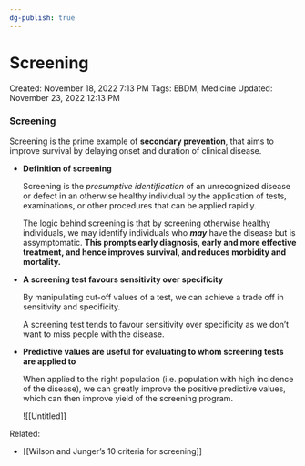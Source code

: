 ```yaml
---
dg-publish: true
---
```


# Screening

Created: November 18, 2022 7:13 PM
Tags: EBDM, Medicine
Updated: November 23, 2022 12:13 PM

### Screening

Screening is the prime example of **************secondary prevention**************, that aims to improve survival by delaying onset and duration of clinical disease.

- **********************************************Definition of screening**********************************************
    
    Screening is the *presumptive identification* of an unrecognized disease or defect in an otherwise healthy individual by the application of tests, examinations, or other procedures that can be applied rapidly.
    
    The logic behind screening is that by screening otherwise healthy individuals, we may identify individuals who *****may***** have the disease but is assymptomatic. ************This prompts early diagnosis, early and more effective treatment, and hence improves survival, and reduces morbidity and mortality.************
    
- ********************************************************A screening test favours sensitivity over specificity********************************************************
    
    By manipulating cut-off values of a test, we can achieve a trade off in sensitivity and specificity.
    
    A screening test tends to favour sensitivity over specificity as we don’t want to miss people with the disease.
    
- ****Predictive values are useful for evaluating to whom screening tests are applied to****
    
    When applied to the right population (i.e. population with high incidence of the disease), we can greatly improve the positive predictive values, which can then improve yield of the screening program.
    
    ![[Untitled]]
    

Related:

- [[Wilson and Junger’s 10 criteria for screening]]
